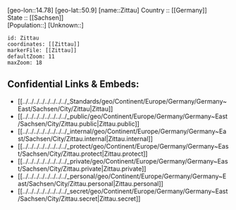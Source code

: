 ﻿---
location: [50.9,14.78] 
mapzoom: [7,12] 
mapmarker: city 
type: City
tags:
- geo/City


SpocWebEntityId: 35839
isDeleted: false
confidential: public

---
[geo-lon::14.78] 
[geo-lat::50.9] 
[name::Zittau] 
Country :: [[Germany]]  
State :: [[Sachsen]]  
[Population::] 
[Unknown::] 


```leaflet
id: Zittau
coordinates: [[Zittau]] 
markerFile: [[Zittau]] 
defaultZoom: 11 
maxZoom: 18
```


## Confidential Links & Embeds: 
- [[../../../../../../../../_Standards/geo/Continent/Europe/Germany/Germany~East/Sachsen/City/Zittau|Zittau]] 
- [[../../../../../../../../_public/geo/Continent/Europe/Germany/Germany~East/Sachsen/City/Zittau.public|Zittau.public]] 
- [[../../../../../../../../_internal/geo/Continent/Europe/Germany/Germany~East/Sachsen/City/Zittau.internal|Zittau.internal]] 
- [[../../../../../../../../_protect/geo/Continent/Europe/Germany/Germany~East/Sachsen/City/Zittau.protect|Zittau.protect]] 
- [[../../../../../../../../_private/geo/Continent/Europe/Germany/Germany~East/Sachsen/City/Zittau.private|Zittau.private]] 
- [[../../../../../../../../_personal/geo/Continent/Europe/Germany/Germany~East/Sachsen/City/Zittau.personal|Zittau.personal]] 
- [[../../../../../../../../_secret/geo/Continent/Europe/Germany/Germany~East/Sachsen/City/Zittau.secret|Zittau.secret]] 
